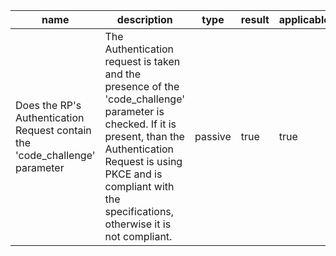 | name | description | type | result | applicable |
|-----------|-------------|------|--------|------------|
|Does the RP's Authentication Request contain the 'code_challenge' parameter|The Authentication request is taken and the presence of the 'code_challenge' parameter is checked. If it is present, than the Authentication Request is using PKCE and is compliant with the specifications, otherwise it is not compliant.|passive|true|true|
